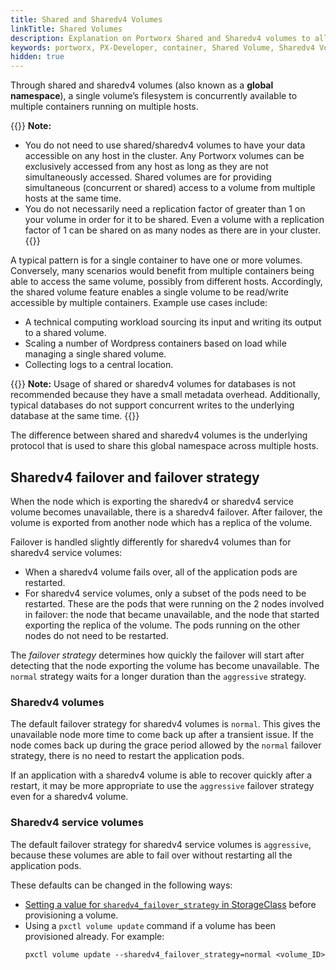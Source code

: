 ```yaml
---
title: Shared and Sharedv4 Volumes
linkTitle: Shared Volumes
description: Explanation on Portworx Shared and Sharedv4 volumes to allow multiple containers access to one volume
keywords: portworx, PX-Developer, container, Shared Volume, Sharedv4 Volume, NFS, storage
hidden: true
---
```


Through shared and sharedv4 volumes (also known as a **global namespace**), a single volume’s filesystem is concurrently available to multiple containers running on multiple hosts.

{{<info>}}
**Note:**

* You do not need to use shared/sharedv4 volumes to have your data accessible on any host in the cluster. Any Portworx volumes can be exclusively accessed from any host as long as they are not simultaneously accessed. Shared volumes are for providing simultaneous (concurrent or shared) access to a volume from multiple hosts at the same time.
* You do not necessarily need a replication factor of greater than 1 on your volume in order for it to be shared. Even a volume with a replication factor of 1 can be shared on as many nodes as there are in your cluster.
{{</info>}}

A typical pattern is for a single container to have one or more volumes. Conversely, many scenarios would benefit from multiple containers being able to access the same volume, possibly from different hosts. Accordingly, the shared volume feature enables a single volume to be read/write accessible by multiple containers. Example use cases include:

* A technical computing workload sourcing its input and writing its output to a shared volume.
* Scaling a number of Wordpress containers based on load while managing a single shared volume.
* Collecting logs to a central location.

{{<info>}}
**Note:**
Usage of shared or sharedv4 volumes for databases is not recommended because they have a small metadata overhead. Additionally, typical databases do not support concurrent writes to the underlying database at the same time.
{{</info>}}

The difference between shared and sharedv4 volumes is the underlying protocol that is used to share this global namespace across multiple hosts.

## Sharedv4 failover and failover strategy

When the node which is exporting the sharedv4 or sharedv4 service volume becomes unavailable, there is a sharedv4 failover. After failover, the volume is exported from another node which has a replica of the volume.

Failover is handled slightly differently for sharedv4 volumes than for sharedv4 service volumes:

* When a sharedv4 volume fails over, all of the application pods are restarted.
* For sharedv4 service volumes, only a subset of the pods need to be restarted. These are the pods that were running on the 2 nodes involved in failover: the node that became unavailable, and the node that started exporting the replica of the volume. The pods running on the other nodes do not need to be restarted.

The _failover strategy_ determines how quickly the failover will start after detecting that the node exporting the volume has become unavailable. The `normal` strategy waits for a longer duration than the `aggressive` strategy.

### Sharedv4 volumes

The default failover strategy for sharedv4 volumes is `normal`. This gives the unavailable node more time to come back up after a transient issue. If the node comes back up during the grace period allowed by the `normal` failover strategy, there is no need to restart the application pods.

If an application with a sharedv4 volume is able to recover quickly after a restart, it may be more appropriate to use the `aggressive` failover strategy even for a sharedv4 volume.

### Sharedv4 service volumes

The default failover strategy for sharedv4 service volumes is `aggressive`, because these volumes are able to fail over without restarting all the application pods.

These defaults can be changed in the following ways:

* [Setting a value for `sharedv4_failover_strategy` in StorageClass](/portworx-install-with-kubernetes/storage-operations/create-pvcs/create-sharedv4-pvcs/) before provisioning a volume.
* Using a `pxctl volume update` command if a volume has been provisioned already. For example:
  ```text
  pxctl volume update --sharedv4_failover_strategy=normal <volume_ID>
  ```